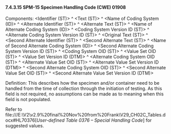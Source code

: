 #### 7.4.3.15 SPM-15 Specimen Handling Code (CWE) 01908 

Components: &lt;Identifier (ST)> ^ &lt;Text (ST)> ^ &lt;Name of Coding System (ID)> ^ &lt;Alternate Identifier (ST)> ^ &lt;Alternate Text (ST)> ^ &lt;Name of Alternate Coding System (ID)> ^ &lt;Coding System Version ID (ST)> ^ &lt;Alternate Coding System Version ID (ST)> ^ &lt;Original Text (ST)> ^ &lt;Second Alternate Identifier (ST)> ^ &lt;Second Alternate Text (ST)> ^ &lt;Name of Second Alternate Coding System (ID)> ^ &lt;Second Alternate Coding System Version ID (ST)> ^ &lt;Coding System OID (ST)> ^ &lt;Value Set OID (ST)> ^ &lt;Value Set Version ID (DTM)> ^ &lt;Alternate Coding System OID (ST)> ^ &lt;Alternate Value Set OID (ST)> ^ &lt;Alternate Value Set Version ID (DTM)> ^ &lt;Second Alternate Coding System OID (ST)> ^ &lt;Second Alternate Value Set OID (ST)> ^ &lt;Second Alternate Value Set Version ID (DTM)>

Definition: This describes how the specimen and/or container need to be handled from the time of collection through the initiation of testing. As this field is not required, no assumptions can be made as to meaning when this field is not populated.

Refer to file:///E:\V2\v2.9%20final%20Nov%20from%20Frank\V29_CH02C_Tables.docx#HL70376[_User-defined Table 0376 – Special Handling Code_] for suggested values.
